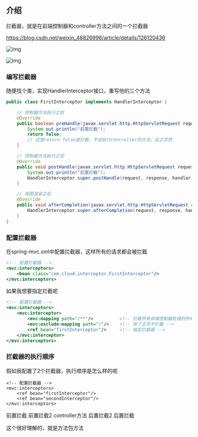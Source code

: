 ## 介绍

拦截器，就是在前端控制器和controller方法之间的一个拦截器

https://blog.csdn.net/weixin_48826996/article/details/126120436

![img](https://img-blog.csdnimg.cn/img_convert/f4421cd46f14d3c8ab368771c21e56d4.bmp)

![img](https://img-blog.csdnimg.cn/01677280c8334d0ba110ec4b37a55f67.png)

### 编写拦截器

随便找个类，实现HandlerInterceptor接口，重写他的三个方法

```java
public class FirstInterceptor implements HandlerInterceptor {

    // 控制器方法执行之前
    @Override
    public boolean preHandle(javax.servlet.http.HttpServletRequest request, javax.servlet.http.HttpServletResponse response, Object handler) throws Exception {
        System.out.println("前置拦截");
        return false;
        // 这里return false是拦截，不会执行controller的方法，反之亦然
    }

    // 控制器方法执行之后
    @Override
    public void postHandle(javax.servlet.http.HttpServletRequest request, javax.servlet.http.HttpServletResponse response, Object handler, ModelAndView modelAndView) throws Exception {
        System.out.println("后置拦截");
        HandlerInterceptor.super.postHandle(request, response, handler, modelAndView);
    }

    // 视图渲染之后
    @Override
    public void afterCompletion(javax.servlet.http.HttpServletRequest request, javax.servlet.http.HttpServletResponse response, Object handler, Exception ex) throws Exception {
        HandlerInterceptor.super.afterCompletion(request, response, handler, ex);
    }
}
```

### 配置拦截器

在spring-mvc.xml中配置拦截器，这样所有的请求都会被拦截

```xml
<!-- 配置拦截器 -->
<mvc:interceptors>
    <bean class="com.cloud.interceptor.FirstInterceptor"/>
</mvc:interceptors>
```

如果我想要指定拦截呢

```xml
<!-- 配置拦截器 -->
<mvc:interceptors>
    <mvc:interceptor>
        <mvc:mapping path="/**"/>          <!-- 拦截所有前端控制器处理的所有请求 -->
        <mvc:exclude-mapping path="/"/>    <!-- 除了主页不拦截 -->
        <ref bean="firstInterceptor"/>	   <!-- 指定拦截器 -->
    </mvc:interceptor>
</mvc:interceptors>
```



### 拦截器的执行顺序

假如我配置了2个拦截器，执行顺序是怎么样的呢

```
<!-- 配置拦截器 -->
<mvc:interceptors>
    <ref bean="firstInterceptor"/>
    <ref bean="secondInterceptor"/>
</mvc:interceptors>
```

前置拦截
前置拦截2
controller方法
后置拦截2
后置拦截

这个很好理解的，就是方法包方法